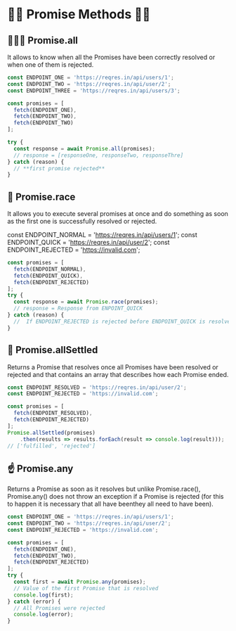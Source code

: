 # ✋🏼 Promise Methods ✋🏼

## 👨‍👩‍👧 Promise.all

It allows to know when all the Promises have been correctly resolved or when one of them is rejected.

```js
const ENDPOINT_ONE = 'https://reqres.in/api/users/1';
const ENDPOINT_TWO = 'https://reqres.in/api/user/2';
const ENDPOINT_THREE = 'https://reqres.in/api/users/3';

const promises = [
  fetch(ENDPOINT_ONE),
  fetch(ENDPOINT_TWO),
  fetch(ENDPOINT_TWO)
];

try {
  const response = await Promise.all(promises);
  // response = [responseOne, responseTwo, responseThre]
} catch (reason) {
  // **first promise rejected**
}
```

## 🏃 Promise.race

It allows you to execute several promises at once and do something as soon as the first one is successfully resolved or rejected.

const ENDPOINT_NORMAL = 'https://reqres.in/api/users/1';
const ENDPOINT_QUICK = 'https://reqres.in/api/user/2';
const ENDPOINT_REJECTED = 'https://invalid.com';

```js
const promises = [
  fetch(ENDPOINT_NORMAL),
  fetch(ENDPOINT_QUICK),
  fetch(ENDPOINT_REJECTED)
];
try {
  const response = await Promise.race(promises);
  // response = Response from ENPOINT_QUICK
} catch (reason) {
  //  If ENDPOINT_REJECTED is rejected before ENDPOINT_QUICK is resolver
}
```

## 🛬 Promise.allSettled

Returns a Promise that resolves once all Promises have been resolved or rejected and that contains an array that describes how each Promise ended.

```js
const ENDPOINT_RESOLVED = 'https://reqres.in/api/user/2';
const ENDPOINT_REJECTED = 'https://invalid.com';

const promises = [
  fetch(ENDPOINT_RESOLVED),
  fetch(ENDPOINT_REJECTED)
];
Promise.allSettled(promises)
	.then(results => results.forEach(result => console.log(result)));
// ['fulfilled', 'rejected']
```


## ☝️ Promise.any

Returns a Promise as soon as it resolves but unlike Promise.race(), Promise.any() does not throw an exception if a Promise is rejected (for this to happen it is necessary that all have beenthey all need to have been).

```js
const ENDPOINT_ONE = 'https://reqres.in/api/users/1';
const ENDPOINT_TWO = 'https://reqres.in/api/user/2';
const ENDPOINT_REJECTED = 'https://invalid.com';

const promises = [
  fetch(ENDPOINT_ONE),
  fetch(ENDPOINT_TWO),
  fetch(ENDPOINT_REJECTED)
];
try {
  const first = await Promise.any(promises);
  // Value of the first Promise that is resolved
  console.log(first);
} catch (error) {
  // All Promises were rejected
  console.log(error);
}
```
